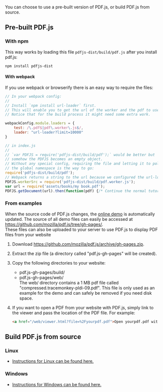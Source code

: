 You can choose to use a pre-built version of PDF.js, or build PDF.js from source.

## Pre-built PDF.js
### With npm

This way works by loading this file `pdfjs-dist/build/pdf.js` after you install pdf.js:

    npm install pdfjs-dist

#### With webpack

If you use webpack or browserify there is an easy way to require the files:

```javascript
// In your webpack config:
//
// Install `npm install url-loader` first.
// This will enable you to get the url of the worker and the pdf to use in the index.js.
// Notice that for the build process it might need some extra work.

webpackConfig.module.loaders = {
    test: /\.pdf$|pdf\.worker\.js$/,
    loader: "url-loader?limit=10000"
}

// in index.js
// 
// `var PDFJS = require('pdfjs-dist/build/pdf');` would be better but
// somehow the PDFJS becomes an empty object.
// Without any special config, requiring the file and letting it to pollute
// the global namespace is the way to go:
require('pdfjs-dist/build/pdf');
// Webpack returns a string to the url because we configured the url-loader.
PDFJS.workerSrc = require('pdfjs-dist/build/pdf.worker.js');
var url = require('assets/books/my book.pdf'); 
PDFJS.getDocument(url).then(function(pdf) {/* Continue the normal tutorial from the official readme.*/})
```

### From examples
When the source code of PDF.js changes, the [online demo](http://mozilla.github.io/pdf.js/web/viewer.html) is automatically updated. The source of all demo files can easily be accessed at https://github.com/mozilla/pdf.js/tree/gh-pages/.  
These files can also be uploaded to your server to use PDF.js to display PDF files from your website

1. Download https://github.com/mozilla/pdf.js/archive/gh-pages.zip.
2. Extract the zip file (a directory called "pdf.js-gh-pages" will be created).
3. Copy the following directories to your website:
   * pdf.js-gh-pages/build/
   * pdf.js-gh-pages/web/  
   The web/ directory contains a 1 MB pdf file called "compressed.tracemonkey-pldi-09.pdf". This file is only used as an example for the demo and can safely be removed if you need disk space.
4. If you want to open a PDF from your website with PDF.js, simply link to the viewer and pass the location of the PDF file. For example:

    ```html
    <a href="/web/viewer.html?file=%2Fyourpdf.pdf">Open yourpdf.pdf with PDF.js</a>
    ```

## Build PDF.js from source
### Linux
* [Instructions for Linux can be found here.](Setup-PDF.js-in-a-website-(Linux))

### Windows
* [Instructions for Windows can be found here.](Setup-PDF.js-in-a-website-(Windows))